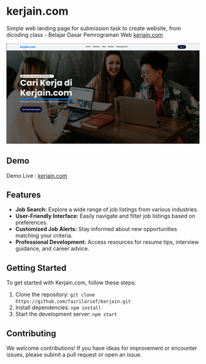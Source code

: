 # kerjain.com

Simple web landing page for submission task to create website, from dicoding class - Belajar Dasar Pemrograman Web [kerjain.com](https://fazrilarief.github.io/kerjain.com/)

![](assets/images/demo-live.png)

## Demo

Demo Live : [kerjain.com](https://fazrilarief.github.io/kerjain.com/)

## Features

- **Job Search:** Explore a wide range of job listings from various industries.
- **User-Friendly Interface:** Easily navigate and filter job listings based on preferences.
- **Customized Job Alerts:** Stay informed about new opportunities matching your criteria.
- **Professional Development:** Access resources for resume tips, interview guidance, and career advice.

## Getting Started

To get started with Kerjain.com, follow these steps:

1. Clone the repository: `git clone https://github.com/fazrilarief/kerjain.git`
2. Install dependencies: `npm install`
3. Start the development server: `npm start`

## Contributing

We welcome contributions! If you have ideas for improvement or encounter issues, please submit a pull request or open an issue.

